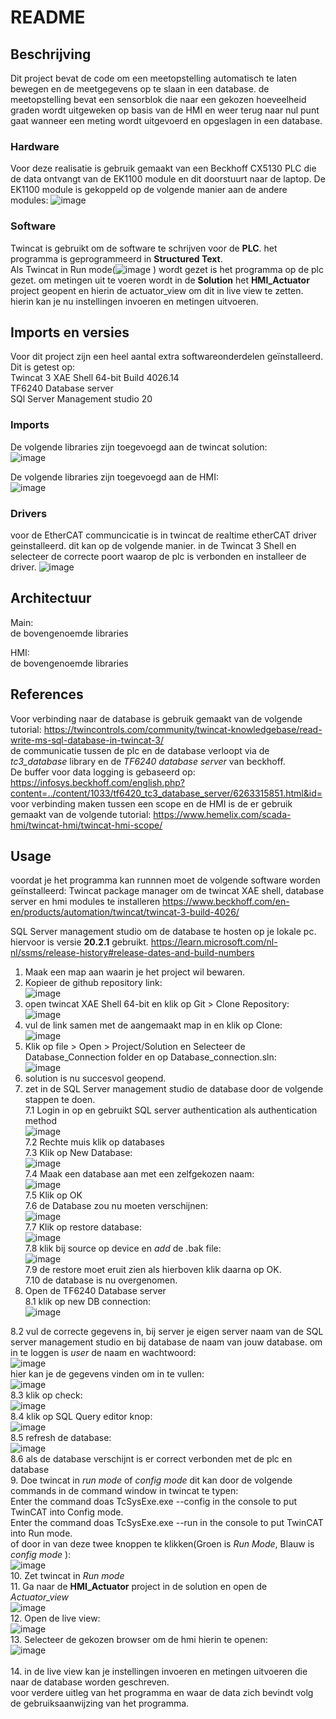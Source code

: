 # README

## Beschrijving
Dit project bevat de code om een meetopstelling automatisch te laten bewegen en de meetgegevens op te slaan in een database. de meetopstelling bevat een sensorblok die naar een gekozen hoeveelheid graden wordt uitgeweken op basis van de HMI en weer terug naar nul punt gaat wanneer een meting wordt uitgevoerd en opgeslagen in een database.

### Hardware
Voor deze realisatie is gebruik gemaakt van een  Beckhoff CX5130 PLC die de data ontvangt van de EK1100 module en dit doorstuurt naar de laptop.
De EK1100 module is gekoppeld op de volgende manier aan de andere modules:
![image](https://github.com/user-attachments/assets/3133acd1-c0ad-4caa-8477-0c6f518a9a2d)




### Software
Twincat is gebruikt om de software te schrijven voor de **PLC**. het programma is geprogrammeerd in **Structured Text**.<br>
Als Twincat in Run mode(![image](https://github.com/user-attachments/assets/9d0f8dd2-c0be-4e2c-9367-fac5449f06c1) ) wordt gezet is het programma op de plc gezet. 
om metingen uit te voeren wordt in de **Solution** het **HMI_Actuator** project geopent en hierin de actuator_view om dit in live view te zetten. hierin kan je nu instellingen invoeren en metingen uitvoeren.


## Imports en versies
Voor dit project zijn een heel aantal extra softwareonderdelen geïnstalleerd. 
Dit is getest op:  
Twincat 3 XAE Shell 64-bit Build 4026.14 <br>
TF6240 Database server <br>
SQl Server Management studio 20 <br>

### Imports
De volgende libraries zijn toegevoegd aan de twincat solution: <br>
![image](https://github.com/user-attachments/assets/48139cae-06ba-42c3-ae01-b5a68a94a0e7) <br>


De volgende libraries zijn toegevoegd aan de HMI: <br>
![image](https://github.com/user-attachments/assets/259ac83a-64d5-4052-99c3-b4707e22707b) <br>


### Drivers
voor de EtherCAT communcicatie is in twincat de realtime etherCAT driver geinstalleerd. dit kan op de volgende manier.
in de Twincat 3 Shell en selecteer de correcte poort waarop de plc is verbonden en installeer de driver.
![image](https://github.com/user-attachments/assets/fb88b882-ae06-4654-b26e-18970ee53bff)


## Architectuur
Main: <br> 
de bovengenoemde libraries 
    
HMI:  
de bovengenoemde libraries

## References
Voor verbinding naar de database is gebruik gemaakt van de volgende tutorial: https://twincontrols.com/community/twincat-knowledgebase/read-write-ms-sql-database-in-twincat-3/ <br>
de communicatie tussen de plc en de database verloopt via de *tc3_database* library en de *TF6240 database server* van beckhoff. <br>
De buffer voor data logging is gebaseerd op: https://infosys.beckhoff.com/english.php?content=../content/1033/tf6420_tc3_database_server/6263315851.html&id= <br>
voor verbinding maken tussen een scope en de HMI is de er gebruik gemaakt van de volgende tutorial: https://www.hemelix.com/scada-hmi/twincat-hmi/twincat-hmi-scope/ <br>

## Usage
voordat je het programma kan runnnen moet de volgende software worden geïnstalleerd:
Twincat package manager om de twincat XAE shell, database server en hmi modules te installeren
https://www.beckhoff.com/en-en/products/automation/twincat/twincat-3-build-4026/

SQL Server management studio om de database te hosten op je lokale pc. hiervoor is versie **20.2.1** gebruikt.
https://learn.microsoft.com/nl-nl/ssms/release-history#release-dates-and-build-numbers


1. Maak een map aan waarin je het project wil bewaren. <br>
2. Kopieer de github repository link: <br>
   ![image](https://github.com/user-attachments/assets/772efe5d-19a5-4327-b006-900c34b5b29b) <br>
3. open twincat XAE Shell 64-bit en klik op Git > Clone Repository: <br>
   ![image](https://github.com/user-attachments/assets/2c6351d9-d070-423c-b695-c165d03b9fd3) <br>
4. vul de link samen met de aangemaakt map in en klik op Clone: <br>
   ![image](https://github.com/user-attachments/assets/a8705371-7156-432e-a9ae-633d11540bcb) <br>
5. Klik op file > Open > Project/Solution en Selecteer de Database_Connection folder en op Database_connection.sln: <br>
   ![image](https://github.com/user-attachments/assets/e1341da3-3d98-4b2d-bc5c-680a2a18d76d) <br>
6. solution is nu succesvol geopend. <br>   
7. zet in de SQL Server management studio de database door de volgende stappen te doen. <br>
 7.1 Login in op en gebruikt SQL server authentication als authentication method <br>
     ![image](https://github.com/user-attachments/assets/6a93a2ee-8cd9-4001-ac1b-fa8ff2ac343a) <br>
 7.2 Rechte muis klik op databases <br>
 7.3 Klik op New Database:<br>
   ![image](https://github.com/user-attachments/assets/a6dd6c1c-d2ae-4dc5-9eef-8d8e62505f75) <br>
 7.4 Maak een database aan met een zelfgekozen naam: <br>
   ![image](https://github.com/user-attachments/assets/d01f722b-abb2-45e1-9561-4cc78c5b9c0d) <br>
 7.5 Klik op OK <br>
 7.6 de Database zou nu moeten verschijnen: <br>
   ![image](https://github.com/user-attachments/assets/18bd853a-ee42-4f2a-83fd-6848b00ea61f) <br>
 7.7 Klik op restore database: <br>
   ![image](https://github.com/user-attachments/assets/a6dd6c1c-d2ae-4dc5-9eef-8d8e62505f75) <br>
 7.8 klik bij source op device en *add* de .bak file: <br>
   ![image](https://github.com/user-attachments/assets/c3534333-7bb2-4742-9a90-8688082d1a79) <br>
 7.9 de restore moet eruit zien als hierboven klik daarna op OK. <br>
 7.10 de database is nu overgenomen. <br>            
8. Open de TF6240 Database server <br>
 8.1  klik op new DB connection: <br>
   ![image](https://github.com/user-attachments/assets/0e093b66-f8a4-45c8-8217-f0af25ead18f)
   
 8.2 vul de correcte gegevens in, bij server je eigen server naam van de SQL server management studio en bij database de naam van jouw database. om in te loggen is *user*  de naam en wachtwoord: <br>
   ![image](https://github.com/user-attachments/assets/07b52374-6e03-4c5e-b2fa-8017e3db2bae) <br>
    hier kan je de gegevens vinden om in te vullen: <br>
   ![image](https://github.com/user-attachments/assets/db25447a-95b2-4b51-b61d-8b624bae956e) <br>
 8.3 klik op check: <br>
   ![image](https://github.com/user-attachments/assets/7641ad87-4858-487b-a8b1-32be7a39e245) <br>
 8.4 klik op SQL Query editor knop: <br>
   ![image](https://github.com/user-attachments/assets/faf67c30-3ef4-487f-a9b8-798870a20446) <br>
 8.5 refresh de database: <br>
   ![image](https://github.com/user-attachments/assets/f89fda4f-c1f6-42d1-8ee3-37d9968bff1c) <br>
 8.6 als de database verschijnt is er correct verbonden met de plc en database <br>
9. Doe twincat in *run mode* of *config mode* dit kan door de volgende commands in de command window in twincat te typen: <br>
Enter the command doas TcSysExe.exe --config in the console to put TwinCAT into Config mode. <br>
Enter the command doas TcSysExe.exe --run in the console to put TwinCAT into Run mode. <br>
of door in van deze twee knoppen te klikken(Groen is *Run Mode*, Blauw is *config mode* ): <br>
  ![image](https://github.com/user-attachments/assets/f97ed723-4457-4e52-b5dd-7c58a7bc715a) <br>
10. Zet twincat in *Run mode*  <br>
11. Ga naar de **HMI_Actuator** project in de solution en open de *Actuator_view* <br>
   ![image](https://github.com/user-attachments/assets/9d63bd20-e1e6-46aa-9994-84a504c2f393) <br>
12. Open de live view: <br>
   ![image](https://github.com/user-attachments/assets/3444464c-4dcf-46b2-afa2-60208baed08a) <br>
13. Selecteer de gekozen browser om de hmi hierin te openen: <br>
   ![image](https://github.com/user-attachments/assets/e6d5b4a8-3374-4fcd-8c47-e6e786f5faa1) <br>	 
14. in de live view kan je instellingen invoeren en metingen uitvoeren die naar de database worden geschreven. <br>
voor verdere uitleg van het programma en waar de data zich bevindt volg de gebruiksaanwijzing van het programma.
